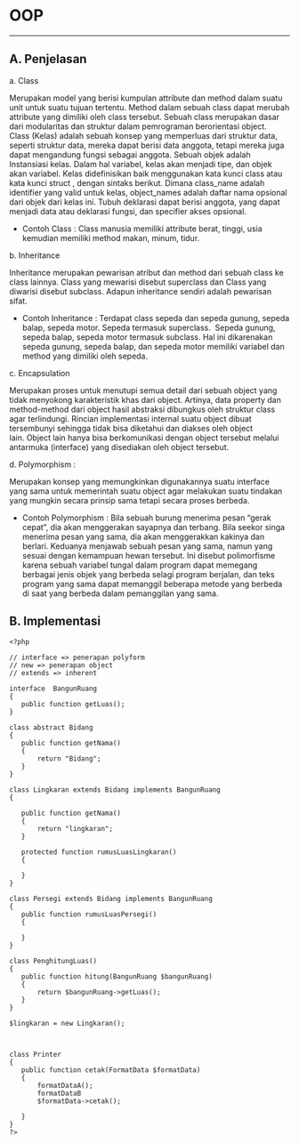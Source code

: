 # **OOP**
***

## **A. Penjelasan**

a. Class 

Merupakan model yang berisi kumpulan attribute dan method dalam suatu unit untuk suatu tujuan tertentu. Method dalam sebuah class dapat merubah attribute yang dimiliki oleh class tersebut. Sebuah class merupakan dasar dari modularitas dan struktur dalam pemrograman berorientasi object.  
Class (Kelas) adalah sebuah konsep yang memperluas dari struktur data, seperti struktur data, mereka dapat berisi data anggota, tetapi mereka juga dapat mengandung fungsi sebagai anggota. Sebuah objek adalah Instansiasi kelas. Dalam hal variabel, kelas akan menjadi tipe, dan objek akan variabel. Kelas didefinisikan baik menggunakan kata kunci class atau kata kunci struct , dengan sintaks berikut.
Dimana class_name adalah identifier yang valid untuk kelas, object_names adalah daftar nama opsional dari objek dari kelas ini. Tubuh deklarasi dapat berisi anggota, yang dapat menjadi data atau deklarasi fungsi, dan specifier akses opsional.

* Contoh Class :
	Class manusia memiliki attribute berat, tinggi, usia kemudian memiliki method makan, minum, tidur. 

b. Inheritance 

Inheritance merupakan pewarisan atribut dan method dari sebuah class ke class lainnya. Class yang mewarisi disebut superclass dan Class yang diwarisi disebut subclass. Adapun inheritance sendiri adalah pewarisan sifat. 

* Contoh Inheritance :
	Terdapat class sepeda dan sepeda gunung, sepeda balap, sepeda motor. Sepeda termasuk superclass.  Sepeda gunung, sepeda balap, sepeda motor termasuk subclass. Hal ini dikarenakan sepeda gunung, sepeda balap, dan sepeda motor  memiliki variabel dan method yang dimiliki oleh sepeda.

c. Encapsulation 

Merupakan proses untuk menutupi semua detail dari sebuah object yang tidak menyokong karakteristik khas dari object. Artinya, data property dan method-method dari object hasil abstraksi dibungkus oleh struktur class agar terlindungi. Rincian implementasi internal suatu object dibuat tersembunyi sehingga tidak bisa diketahui dan diakses oleh object lain. Object lain hanya bisa berkomunikasi dengan object tersebut melalui antarmuka (interface) yang disediakan oleh object tersebut.

d. Polymorphism :

Merupakan konsep yang memungkinkan digunakannya suatu interface yang sama untuk memerintah suatu object agar melakukan suatu tindakan yang mungkin secara prinsip sama tetapi secara proses berbeda.

* Contoh Polymorphism :
	Bila sebuah burung menerima pesan “gerak cepat”, dia akan menggerakan sayapnya dan terbang. Bila seekor singa menerima pesan yang sama, dia akan menggerakkan kakinya dan berlari. Keduanya menjawab sebuah pesan yang sama, namun yang sesuai dengan kemampuan hewan tersebut. Ini disebut polimorfisme karena sebuah variabel tungal dalam program dapat memegang berbagai jenis objek yang berbeda selagi program berjalan, dan teks program yang sama dapat memanggil beberapa metode yang berbeda di saat yang berbeda dalam pemanggilan yang sama.

## **B. Implementasi**

	<?php

	// interface => penerapan polyform
	// new => penerapan object
	// extends => inherent

	interface  BangunRuang
	{
	   public function getLuas();
	}

	class abstract Bidang
	{
	   public function getNama()
	   {
	       return "Bidang";
	   }
	}

	class Lingkaran extends Bidang implements BangunRuang
	{
	   
	   public function getNama()
	   {
	       return "lingkaran";
	   }
	   
	   protected function rumusLuasLingkaran()
	   {
	       
	   }
	}

	class Persegi extends Bidang implements BangunRuang
	{
	   public function rumusLuasPersegi()
	   {
	       
	   }
	}

	class PenghitungLuas()
	{
	   public function hitung(BangunRuang $bangunRuang)
	   {
	       return $bangunRuang->getLuas();
	   }
	}

	$lingkaran = new Lingkaran();



	class Printer
	{
	   public function cetak(FormatData $formatData)
	   {
	       formatDataA();
	       formatDataB
	       $formatData->cetak();
	       
	   }
	}
	?>

